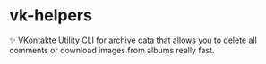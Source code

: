 # vk-helpers
✨ VKontakte Utility CLI for archive data that allows you to delete all comments or download images from albums really fast.
